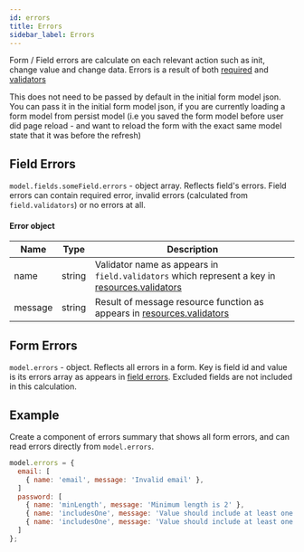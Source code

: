 ```yaml
---
id: errors
title: Errors
sidebar_label: Errors
---
```


Form / Field errors are calculate on each relevant action such as init, change value and change data. Errors is a result of both
[required](required) and [validators](validators)

This does not need to be passed by default in the initial form model json.
You can pass it in the initial form model json, if you are currently loading a form model from persist model (i.e you saved the form model before user did page reload - and want to reload the form with the exact same model state that it was before the refresh)

## Field Errors 

`model.fields.someField.errors` - object array. Reflects field's errors. Field errors can contain required error, invalid errors (calculated from `field.validators`) or no errors at all.

#### Error object

| Name          | Type          | Description |
| ------------- |-------------| ------------|
| name | string | Validator name as appears in `field.validators` which represent a key in [resources.validators](validators#resources) 
| message | string | Result of message resource function as appears in [resources.validators](validators#resources) |


## Form Errors

`model.errors` - object. Reflects all errors in a form. Key is field id and value is its errors array as appears in [field errors](errors#field-errors).
Excluded fields are not included in this calculation.

## Example

Create a component of errors summary that shows all form errors, and can read errors directly from `model.errors`.

```javascript
model.errors = {
  email: [
    { name: 'email', message: 'Invalid email' },
  ]
  password: [
    { name: 'minLength', message: 'Minimum length is 2' },
    { name: 'includesOne', message: 'Value should include at least one of ["!", "@", "#", "$", "%", "^", "&", "*"]' },
    { name: 'includesOne', message: 'Value should include at least one of ["1", "2", "3", "4", "5", "6", "7", "8", "9", "0"]' },
  ]
};
```
